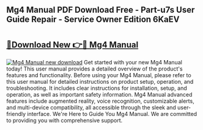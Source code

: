 ## Mg4 Manual PDF Download Free - Part-u7s User Guide Repair - Service Owner Edition 6KaEV

# <h2><a href="http://cf2569.oget.top/?id=Mg4+Manual">🔗Download New 👉🔴 Mg4 Manual</a></h2>

[![Mg4 Manual new download](https://i.imgur.com/5g1atiW.png)](http://cf2569.oget.top/?id=Mg4+Manual)
Get started with your new Mg4 Manual today! This user manual provides a detailed overview of the product's features and functionality. Before using your Mg4 Manual, please refer to this user manual for detailed instructions on product setup, operation, and troubleshooting. It includes clear instructions for installation, setup, and operation, as well as important safety information. Mg4 Manual advanced features include augmented reality, voice recognition, customizable alerts, and multi-device compatibility, all accessible through the sleek and user-friendly interface. We're Here to Guide You Mg4 Manual. We are committed to providing you with comprehensive support.
